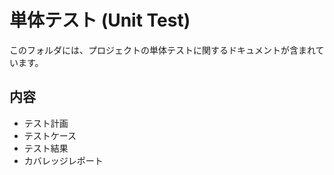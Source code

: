 # 単体テスト (Unit Test)

このフォルダには、プロジェクトの単体テストに関するドキュメントが含まれています。

## 内容

- テスト計画
- テストケース
- テスト結果
- カバレッジレポート
